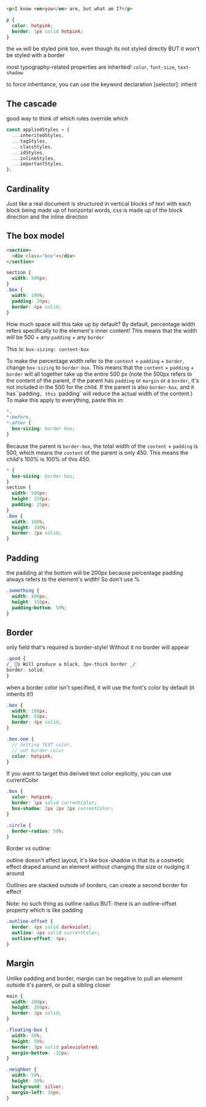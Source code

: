 ```html
<p>I know <em>you</em> are, but what am I?</p>
```

```scss
p {
  color: hotpink;
  border: 1px solid hotpink;
}
```

the `em` will be styled pink too, even though its not styled directly BUT it won't be styled with a border

most typography-related properties are inherited! `color`, `font-size`, `text-shadow`

to force inheritance, you can use the keyword declaration [selector]: inherit

## The cascade

good way to think of which rules override which

```javascript
const appliedStyles = {
  ...inheritedStyles,
  ...tagStyles,
  ...classStyles,
  ...idStyles,
  ...inlineStyles,
  ...importantStyles,
};
```

## Cardinality

Just like a real document is structured in vertical blocks of text with each block being made up of horizontal words, css is made up of the block direction and the inline direction

## The box model

```html
<section>
  <div class="box"></div>
</section>
```

```scss
section {
  width: 500px;
}
.box {
  width: 100%;
  padding: 20px;
  border: 4px solid;
}
```

How much space will this take up by default? By default, percentage width refers specifically to the element's inner content! This means that the width will be 500 + any `padding` + any `border`

This is:
`box-sizing: content-box`

To make the percentage width refer to the `content` + `padding` + `border`, change `box-sizing` to `border-box`. This means that the `content` + `padding` + `border` will all together take up the entire 500 px (note the 500px refers to the content of the parent, if the parent has `padding` or `margin` or a `border`, it's not included in the 500 for the child. If the parent is also `border-box`, and it has``padding`, this `padding` will reduce the actual width of the content.) To make this apply to everything, paste this in:

```scss
*,
*:before,
*:after {
  box-sizing: border-box;
}
```

Because the parent is `border-box`, the total width of the `content` + `padding` is 500, which means the `content` of the parent is only 450. This means the child's 100% is 100% of this 450.

```scss
* {
  box-sizing: border-box;
}
section {
  width: 500px;
  height: 250px;
  padding: 25px;
}
.box {
  width: 100%;
  height: 100%;
  border: 2px solid;
}
```

## Padding

the padding at the bottom will be 200px because percentage padding always refers to the element's width! So don't use %

```scss
.something {
  width: 400px;
  height: 150px;
  padding-bottom: 50%;
}
```

## Border

only field that's required is border-style! Without it no border will appear

```scss
.good {
/_ 🙆‍♀️ Will produce a black, 3px-thick border _/
border: solid;
}
```

when a border color isn't specified, it will use the font's color by default (it inherits it!)

```scss
.box {
  width: 100px;
  height: 50px;
  border: 4px solid;
}
```

```scss
.box.one {
  // Setting TEXT color,
  // not border color
  color: hotpink;
}
```

If you want to target this derived text color explicitly, you can use currentColor

```scss
.box {
  color: hotpink;
  border: 1px solid currentColor;
  box-shadow: 2px 2px 2px currentColor;
}
```

```scss
.circle {
  border-radius: 50%;
}
```

Border vs outline:

outline doesn't affect layout, it's like box-shadow in that its a cosmetic effect draped around an element without changing the size or nudging it around

Outlines are stacked outside of borders, can create a second border for effect

Note: no such thing as outline radius
BUT: there is an outline-offset property which is like padding

```scss
.outline-offset {
  border: 4px solid darkviolet;
  outline: 4px solid currentColor;
  outline-offset: 4px;
}
```

## Margin

Unlike padding and border, margin can be negative to pull an element outside it's parent, or pull a sibling closer

```scss
main {
  width: 200px;
  height: 200px;
  border: 3px solid;
}

.floating-box {
  width: 50%;
  height: 50%;
  border: 3px solid palevioletred;
  margin-bottom: -32px;
}

.neighbor {
  width: 50%;
  height: 50%;
  background: silver;
  margin-left: 16px;
}
```
